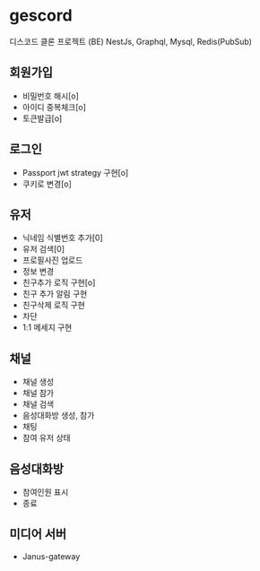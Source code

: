 # gescord

디스코드 클론 프로젝트 (BE)
NestJs, Graphql, Mysql, Redis(PubSub)

## 회원가입

- 비밀번호 해시[o]
- 아이디 중복체크[o]
- 토큰발급[o]

## 로그인

- Passport jwt strategy 구현[o]
- 쿠키로 변경[o]

## 유저

- 닉네임 식별번호 추가[0]
- 유저 검색[0]
- 프로필사진 업로드
- 정보 변경
- 친구추가 로직 구현[o]
- 친구 추가 알림 구현
- 친구삭제 로직 구현
- 차단
- 1:1 메세지 구현

## 채널

- 채널 생성
- 채널 참가
- 채널 검색
- 음성대화방 생성, 참가
- 채팅
- 참여 유저 상태

## 음성대화방

- 참여인원 표시
- 종료

## 미디어 서버

- Janus-gateway
